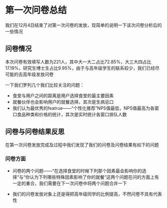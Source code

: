 # 第一次问卷总结

我们在12月4日结束了对第一次问卷的发放，现简单的说明一下该次问卷分析后的一些情况

## 问卷情况

本次问卷有效填写人数为221人，其中大一大二占比72.85%，大三大四占比17.19%，研究生博士生占比9.95%，由于与高年级学生的联系较少，我们已经尽可能的去高年级发放问卷

一下我们罗列几个我们比较关注的问题：

- 食堂与用户之间的距离是用户选择食堂的最主要因素
- 就餐伙伴也会影响用户的就餐选择，其次是生病忌口
- 我们认为最优秀的featrue——“个性化推荐”NPS值最低，NPS值最高为各窗口食品种类和价格的统计，其次是实时统计各窗口排队人数

## 问卷与问卷结果反思

在第一次问卷发放完成及过程中我们发现了我们的问卷及问卷结果有如下的问题

### 问卷方面

- 问卷的两个问题——“在选择食堂的时候下列那个因素最会影响你的选择“与“你认为下列哪些特殊因素影响了你的就餐“这两个问题在问的方面上有一定的重合，我们需要在下一次问卷中将两个问题合并一下

- 我们的问卷发放对象上还是得把高年级同学的比例提高，不然问卷不具有代表性

  ​
